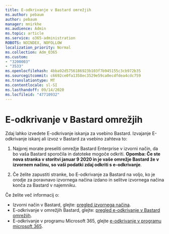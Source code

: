 ```yaml
---
title: E-odkrivanje v Bastard omrežjih
ms.author: pebaum
author: pebaum
manager: mnirkhe
ms.audience: Admin
ms.topic: article
ms.service: o365-administration
ROBOTS: NOINDEX, NOFOLLOW
localization_priority: Normal
ms.collection: Adm_O365
ms.custom:
- "3200003"
- "3533"
ms.openlocfilehash: 4bba92d5756186923b103f7b945155c3cb972b35
ms.sourcegitcommit: c6692ce0fa1358ec3529e59ca0ecdfdea4cdc759
ms.translationtype: MT
ms.contentlocale: sl-SI
ms.lasthandoff: 09/14/2020
ms.locfileid: "47710932"
---
```

# <a name="ediscovery-in-yammer-networks"></a>E-odkrivanje v Bastard omrežjih

Zdaj lahko izvedete E-odkrivanje iskanja za vsebino Bastard.  Izvajanje E-odkrivanje iskanj ali izvoz v Bastard za vsebino zahteva to:

1. Najprej morate preseliti omrežje Bastard Enterprise v izvorni način, da bo vaša Bastard sporočila in datoteke mogoče odkriti. **Opomba: Če ste nova stranka v storitvi januar 9 2020 in je vaše omrežje Bastard že v izvornem načinu, so vaši podatki zdaj odkriti s e-odkrivanje**.

2. Če želite zapustiti stranke, bo E-odkrivanje za Bastard na voljo, ko je orodje za poravnavo izvornega načina izdano in selitve izvornega načina konča za Bastard v najemniku.

Če želite več informacij o:

- Izvorni način v Bastard, glejte: [pregled izvornega načina](https://docs.microsoft.com/yammer/configure-your-yammer-network/overview-native-mode).
- E-odkrivanje v omrežjih Bastard, glejte: [pregled e-odkrivanje v Bastard omrežjih](https://docs.microsoft.com/yammer/manage-security-and-compliance/overview-of-ediscovery).
- E-odkrivanje v programu Microsoft 365, glejte [e-odkrivanje v programu microsoft 365](https://docs.microsoft.com/microsoft-365/compliance/ediscovery).
